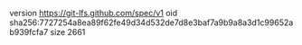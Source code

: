version https://git-lfs.github.com/spec/v1
oid sha256:7727254a8ea89f62fe49d34d532de7d8e3baf7a9b9a8a3d1c99652ab939fcfa7
size 2661
